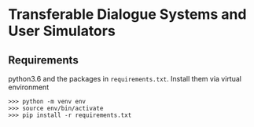 # Transferable Dialogue Systems and User Simulators

## Requirements
python3.6 and the packages in `requirements.txt`. Install them via virtual environment
```console
>>> python -m venv env
>>> source env/bin/activate
>>> pip install -r requirements.txt
```


